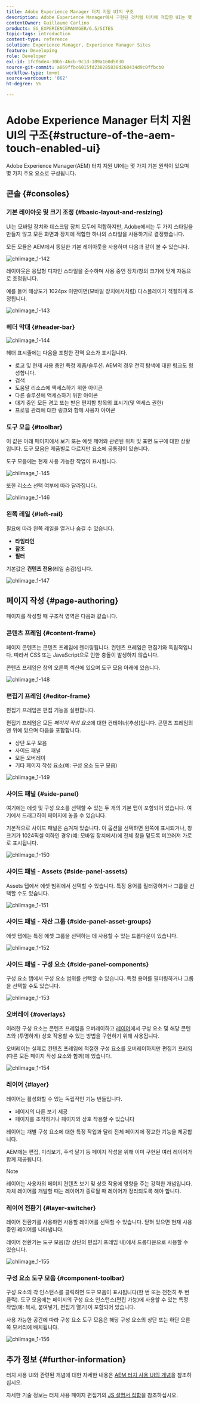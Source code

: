 ```yaml
---
title: Adobe Experience Manager 터치 지원 UI의 구조
description: Adobe Experience Manager에서 구현된 것처럼 터치에 적합한 UI는 몇 가지 기본 원칙이 있으며 몇 가지 주요 요소로 구성됩니다
contentOwner: Guillaume Carlino
products: SG_EXPERIENCEMANAGER/6.5/SITES
topic-tags: introduction
content-type: reference
solution: Experience Manager, Experience Manager Sites
feature: Developing
role: Developer
exl-id: 1fcf6de4-30b5-46cb-9c1d-109a160d5030
source-git-commit: a869ffbc6015fd230285838d260434d9c0ffbcb0
workflow-type: tm+mt
source-wordcount: '862'
ht-degree: 5%

---
```


# Adobe Experience Manager 터치 지원 UI의 구조{#structure-of-the-aem-touch-enabled-ui}

Adobe Experience Manager(AEM) 터치 지원 UI에는 몇 가지 기본 원칙이 있으며 몇 가지 주요 요소로 구성됩니다.

## 콘솔 {#consoles}

### 기본 레이아웃 및 크기 조정 {#basic-layout-and-resizing}

UI는 모바일 장치와 데스크탑 장치 모두에 적합하지만, Adobe에서는 두 가지 스타일을 만들지 않고 모든 화면과 장치에 적합한 하나의 스타일을 사용하기로 결정했습니다.

모든 모듈은 AEM에서 동일한 기본 레이아웃을 사용하며 다음과 같이 볼 수 있습니다.

![chlimage_1-142](assets/chlimage_1-142.png)

레이아웃은 응답형 디자인 스타일을 준수하며 사용 중인 장치/창의 크기에 맞게 자동으로 조정됩니다.

예를 들어 해상도가 1024px 미만이면(모바일 장치에서처럼) 디스플레이가 적절하게 조정됩니다.

![chlimage_1-143](assets/chlimage_1-143.png)

### 헤더 막대 {#header-bar}

![chlimage_1-144](assets/chlimage_1-144.png)

헤더 표시줄에는 다음을 포함한 전역 요소가 표시됩니다.

* 로고 및 현재 사용 중인 특정 제품/솔루션. AEM의 경우 전역 탐색에 대한 링크도 형성합니다.
* 검색
* 도움말 리소스에 액세스하기 위한 아이콘
* 다른 솔루션에 액세스하기 위한 아이콘
* 대기 중인 모든 경고 또는 받은 편지함 항목의 표시기(및 액세스 권한)
* 프로필 관리에 대한 링크와 함께 사용자 아이콘

### 도구 모음 {#toolbar}

이 값은 아래 페이지에서 보기 또는 에셋 제어와 관련된 위치 및 표면 도구에 대한 상황입니다. 도구 모음은 제품별로 다르지만 요소에 공통점이 있습니다.

도구 모음에는 현재 사용 가능한 작업이 표시됩니다.

![chlimage_1-145](assets/chlimage_1-145.png)

또한 리소스 선택 여부에 따라 달라집니다.

![chlimage_1-146](assets/chlimage_1-146.png)

### 왼쪽 레일 {#left-rail}

필요에 따라 왼쪽 레일을 열거나 숨길 수 있습니다.

* **타임라인**
* **참조**
* **필터**

기본값은 **컨텐츠 전용**(레일 숨김)입니다.

![chlimage_1-147](assets/chlimage_1-147.png)

## 페이지 작성 {#page-authoring}

페이지를 작성할 때 구조적 영역은 다음과 같습니다.

### 콘텐츠 프레임 {#content-frame}

페이지 콘텐츠는 콘텐츠 프레임에 렌더링됩니다. 컨텐츠 프레임은 편집기와 독립적입니다. 따라서 CSS 또는 JavaScript으로 인한 충돌이 발생하지 않습니다.

콘텐츠 프레임은 창의 오른쪽 섹션에 있으며 도구 모음 아래에 있습니다.

![chlimage_1-148](assets/chlimage_1-148.png)

### 편집기 프레임 {#editor-frame}

편집기 프레임은 편집 기능을 실현합니다.

편집기 프레임은 모든 *페이지 작성 요소*&#x200B;에 대한 컨테이너(추상)입니다. 콘텐츠 프레임의 맨 위에 있으며 다음을 포함합니다.

* 상단 도구 모음
* 사이드 패널
* 모든 오버레이
* 기타 페이지 작성 요소(예: 구성 요소 도구 모음)

![chlimage_1-149](assets/chlimage_1-149.png)

### 사이드 패널 {#side-panel}

여기에는 에셋 및 구성 요소를 선택할 수 있는 두 개의 기본 탭이 포함되어 있습니다. 여기에서 드래그하여 페이지에 놓을 수 있습니다.

기본적으로 사이드 패널은 숨겨져 있습니다. 이 옵션을 선택하면 왼쪽에 표시되거나, 창 크기가 1024픽셀 이하인 경우(예: 모바일 장치에서)에 전체 창을 덮도록 미끄러져 가로로 표시됩니다.

![chlimage_1-150](assets/chlimage_1-150.png)

### 사이드 패널 - Assets {#side-panel-assets}

Assets 탭에서 에셋 범위에서 선택할 수 있습니다. 특정 용어를 필터링하거나 그룹을 선택할 수도 있습니다.

![chlimage_1-151](assets/chlimage_1-151.png)

### 사이드 패널 - 자산 그룹 {#side-panel-asset-groups}

에셋 탭에는 특정 에셋 그룹을 선택하는 데 사용할 수 있는 드롭다운이 있습니다.

![chlimage_1-152](assets/chlimage_1-152.png)

### 사이드 패널 - 구성 요소 {#side-panel-components}

구성 요소 탭에서 구성 요소 범위를 선택할 수 있습니다. 특정 용어를 필터링하거나 그룹을 선택할 수도 있습니다.

![chlimage_1-153](assets/chlimage_1-153.png)

### 오버레이 {#overlays}

이러한 구성 요소는 콘텐츠 프레임을 오버레이하고 [레이어](#layer)에서 구성 요소 및 해당 콘텐츠와 (투명하게) 상호 작용할 수 있는 방법을 구현하기 위해 사용됩니다.

오버레이는 실제로 컨텐츠 프레임에 적절한 구성 요소를 오버레이하지만 편집기 프레임(다른 모든 페이지 작성 요소와 함께)에 있습니다.

![chlimage_1-154](assets/chlimage_1-154.png)

### 레이어 {#layer}

레이어는 활성화할 수 있는 독립적인 기능 번들입니다.

* 페이지의 다른 보기 제공
* 페이지를 조작하거나 페이지와 상호 작용할 수 있습니다

레이어는 개별 구성 요소에 대한 특정 작업과 달리 전체 페이지에 정교한 기능을 제공합니다.

AEM에는 편집, 미리보기, 주석 달기 등 페이지 작성을 위해 이미 구현된 여러 레이어가 함께 제공됩니다.

>[!NOTE]
>
>레이어는 사용자의 페이지 컨텐츠 보기 및 상호 작용에 영향을 주는 강력한 개념입니다. 자체 레이어를 개발할 때는 레이어가 종료될 때 레이어가 정리되도록 해야 합니다.

### 레이어 전환기 {#layer-switcher}

레이어 전환기를 사용하면 사용할 레이어를 선택할 수 있습니다. 닫혀 있으면 현재 사용 중인 레이어를 나타냅니다.

레이어 전환기는 도구 모음(창 상단의 편집기 프레임 내)에서 드롭다운으로 사용할 수 있습니다.

![chlimage_1-155](assets/chlimage_1-155.png)

### 구성 요소 도구 모음 {#component-toolbar}

구성 요소의 각 인스턴스를 클릭하면 도구 모음이 표시됩니다(한 번 또는 천천히 두 번 클릭). 도구 모음에는 페이지의 구성 요소 인스턴스(편집 가능)에 사용할 수 있는 특정 작업(예: 복사, 붙여넣기, 편집기 열기)이 포함되어 있습니다.

사용 가능한 공간에 따라 구성 요소 도구 모음은 해당 구성 요소의 상단 또는 하단 오른쪽 모서리에 배치됩니다.

![chlimage_1-156](assets/chlimage_1-156.png)

## 추가 정보 {#further-information}

터치 사용 UI와 관련된 개념에 대한 자세한 내용은 [AEM 터치 사용 UI의 개념](/help/sites-developing/touch-ui-concepts.md)을 참조하십시오.

자세한 기술 정보는 터치 사용 페이지 편집기의 [JS 설명서 집합](https://developer.adobe.com/experience-manager/reference-materials/6-5/jsdoc/ui-touch/editor-core/index.html)을 참조하십시오.
